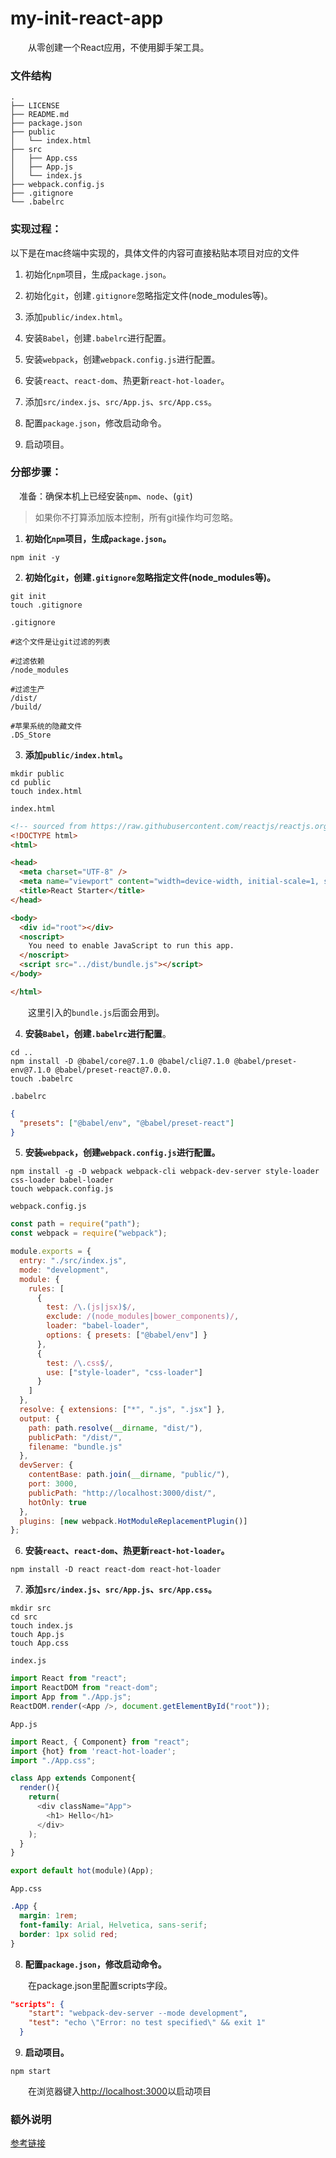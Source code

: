 # my-init-react-app

&emsp;&emsp;从零创建一个React应用，不使用脚手架工具。

### 文件结构
```
.
├── LICENSE
├── README.md
├── package.json
├── public
│   └── index.html
├── src
│   ├── App.css
│   ├── App.js
│   └── index.js
├── webpack.config.js
├── .gitignore
└── .babelrc
```

### 实现过程：

以下是在mac终端中实现的，具体文件的内容可直接粘贴本项目对应的文件

1. 初始化`npm`项目，生成`package.json`。

2. 初始化`git`，创建`.gitignore`忽略指定文件(node_modules等)。

3. 添加`public/index.html`。

4. 安装`Babel`，创建`.babelrc`进行配置。

5. 安装`webpack`，创建`webpack.config.js`进行配置。

6. 安装`react`、`react-dom`、热更新`react-hot-loader`。

7. 添加`src/index.js`、`src/App.js`、`src/App.css`。

8. 配置`package.json`，修改启动命令。

9. 启动项目。

### 分部步骤：

&emsp;准备：确保本机上已经安装`npm`、`node`、(`git`)

> 如果你不打算添加版本控制，所有git操作均可忽略。


1. **初始化`npm`项目，生成`package.json`。**

```
npm init -y
```

2. **初始化`git`，创建`.gitignore`忽略指定文件(node_modules等)。**

```
git init
touch .gitignore
```

`.gitignore`
```
#这个文件是让git过滤的列表

#过滤依赖
/node_modules

#过滤生产
/dist/
/build/

#苹果系统的隐藏文件
.DS_Store
```

3. **添加`public/index.html`。**

```
mkdir public
cd public
touch index.html
```

`index.html`
```html
<!-- sourced from https://raw.githubusercontent.com/reactjs/reactjs.org/master/static/html/single-file-example.html -->
<!DOCTYPE html>
<html>

<head>
  <meta charset="UTF-8" />
  <meta name="viewport" content="width=device-width, initial-scale=1, shrink-to-fit=no">
  <title>React Starter</title>
</head>

<body>
  <div id="root"></div>
  <noscript>
    You need to enable JavaScript to run this app.
  </noscript>
  <script src="../dist/bundle.js"></script>
</body>

</html>
```

&emsp;&emsp;这里引入的`bundle.js`后面会用到。

4. **安装`Babel`，创建`.babelrc`进行配置**。

```
cd ..
npm install -D @babel/core@7.1.0 @babel/cli@7.1.0 @babel/preset-env@7.1.0 @babel/preset-react@7.0.0.
touch .babelrc
```

`.babelrc`
```json
{
  "presets": ["@babel/env", "@babel/preset-react"]
}
```

5. **安装`webpack`，创建`webpack.config.js`进行配置。**

```
npm install -g -D webpack webpack-cli webpack-dev-server style-loader css-loader babel-loader
touch webpack.config.js
```

`webpack.config.js`
```javascript
const path = require("path");
const webpack = require("webpack");

module.exports = {
  entry: "./src/index.js",
  mode: "development",
  module: {
    rules: [
      {
        test: /\.(js|jsx)$/,
        exclude: /(node_modules|bower_components)/,
        loader: "babel-loader",
        options: { presets: ["@babel/env"] }
      },
      {
        test: /\.css$/,
        use: ["style-loader", "css-loader"]
      }
    ]
  },
  resolve: { extensions: ["*", ".js", ".jsx"] },
  output: {
    path: path.resolve(__dirname, "dist/"),
    publicPath: "/dist/",
    filename: "bundle.js"
  },
  devServer: {
    contentBase: path.join(__dirname, "public/"),
    port: 3000,
    publicPath: "http://localhost:3000/dist/",
    hotOnly: true
  },
  plugins: [new webpack.HotModuleReplacementPlugin()]
};
```

6. **安装`react`、`react-dom`、热更新`react-hot-loader`。**

```
npm install -D react react-dom react-hot-loader
```

7. **添加`src/index.js`、`src/App.js`、`src/App.css`。**

```
mkdir src
cd src
touch index.js
touch App.js
touch App.css
```

`index.js`
```javascript
import React from "react";
import ReactDOM from "react-dom";
import App from "./App.js";
ReactDOM.render(<App />, document.getElementById("root"));
```

`App.js`
```javascript
import React, { Component} from "react";
import {hot} from 'react-hot-loader';
import "./App.css";

class App extends Component{
  render(){
    return(
      <div className="App">
        <h1> Hello</h1>
      </div>
    );
  }
}

export default hot(module)(App);
```

`App.css`
```css
.App {
  margin: 1rem;
  font-family: Arial, Helvetica, sans-serif;
  border: 1px solid red;
}
```

8. **配置`package.json`，修改启动命令。**

&emsp;&emsp;在package.json里配置scripts字段。

```json
"scripts": {
    "start": "webpack-dev-server --mode development",
    "test": "echo \"Error: no test specified\" && exit 1"
  }
```

9. **启动项目。**

```
npm start
```

&emsp;&emsp;在浏览器键入[http://localhost:3000](http://localhost:3000)以启动项目

### 额外说明

[参考链接](https://blog.usejournal.com/creating-a-react-app-from-scratch-f3c693b84658)

